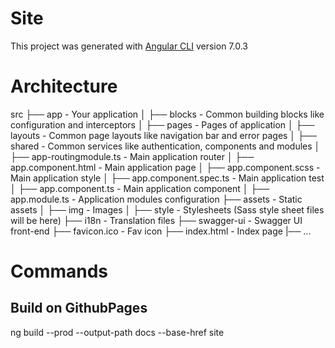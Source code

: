 # Site

This project was generated with [Angular CLI](https://github.com/angular/angular-cli) version 7.0.3


# Architecture

src
├── app                               - Your application
│   ├── blocks                        - Common building blocks like configuration and interceptors
│   ├── pages                         - Pages of application
│   ├── layouts                       - Common page layouts like navigation bar and error pages
│   ├── shared                        - Common services like authentication, components and modules
│   ├── app-routingmodule.ts          - Main application router
│   ├── app.component.html            - Main application page
│   ├── app.component.scss            - Main application style
│   ├── app.component.spec.ts         - Main application test
│   ├── app.component.ts              - Main application component
│   ├── app.module.ts                 - Application modules configuration
├── assets                            - Static assets
│   ├── img                           - Images
│   ├── style                         - Stylesheets (Sass style sheet files will be here)
├── i18n                              - Translation files
├── swagger-ui                        - Swagger UI front-end
├── favicon.ico                       - Fav icon
├── index.html                        - Index page
|── ...

# Commands

## Build on GithubPages

ng build --prod --output-path docs --base-href site

